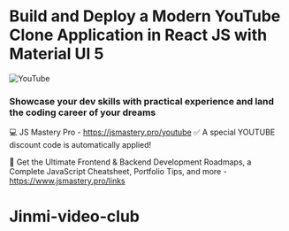 # Build and Deploy a Modern YouTube Clone Application in React JS with Material UI 5

![YouTube](https://i.ibb.co/4R5RkmW/Thumbnail-5.png)

### Showcase your dev skills with practical experience and land the coding career of your dreams
💻 JS Mastery Pro - https://jsmastery.pro/youtube
✅ A special YOUTUBE discount code is automatically applied!

📙 Get the Ultimate Frontend & Backend Development Roadmaps, a Complete JavaScript Cheatsheet, Portfolio Tips, and more - https://www.jsmastery.pro/links
# Jinmi-video-club
